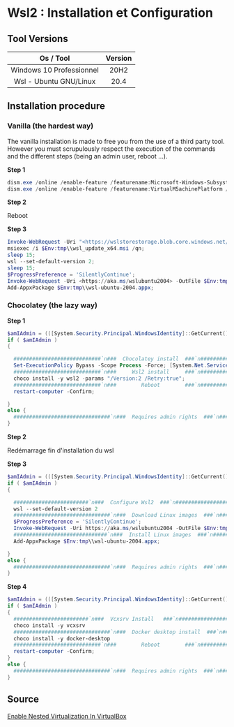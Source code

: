 <!-- markdownlint-disable MD036 -->
# Wsl2 : Installation et Configuration

## Tool Versions

|         Os / Tool        | Version |
| :----------------------: | :-----: |
| Windows 10 Professionnel |   20H2  |
|  Wsl - Ubuntu GNU/Linux  |   20.4  |

## Installation procedure

### Vanilla (the hardest way)

The vanilla installation is made to free you from the use of a third party tool.  
However you must scrupulously respect the execution of the commands and the different steps (being an admin user, reboot ...).

**Step 1**

```powershell
dism.exe /online /enable-feature /featurename:Microsoft-Windows-Subsystem-Linux /all /norestart;
dism.exe /online /enable-feature /featurename:VirtualM5achinePlatform /all /norestart;
```

**Step 2**

Reboot

**Step 3**

```powershell
Invoke-WebRequest -Uri "<https://wslstorestorage.blob.core.windows.net/wslblob/wsl_update_x64.msi>" -Outfile "$Env:tmp\\wsl_update_x64.msi";
msiexec /i $Env:tmp\\wsl_update_x64.msi /qn;
sleep 15;
wsl --set-default-version 2;
sleep 15;
$ProgressPreference = 'SilentlyContinue';
Invoke-WebRequest -Uri <https://aka.ms/wslubuntu2004> -OutFile $Env:tmp\\wsl-ubuntu-2004.appx -UseBasicParsing;
Add-AppxPackage $Env:tmp\\wsl-ubuntu-2004.appx;
```

### Chocolatey (the lazy way)

**Step 1**

```powershell
$amIAdmin = (([System.Security.Principal.WindowsIdentity]::GetCurrent()).groups -match "S-1-5-32-544");
if ( $amIAdmin )
{

  ############################`n###  Chocolatey install  ###`n############################`n";
  Set-ExecutionPolicy Bypass -Scope Process -Force; [System.Net.ServicePointManager]::SecurityProtocol = [System.Net.ServicePointManager]::SecurityProtocol -bor 3072; iex ((New-Object System.Net.WebClient).DownloadString('https://chocolatey.org/install.ps1'));
  ############################`n###     Wsl2 install     ###`n############################`n";
  choco install -y wsl2 -params "/Version:2 /Retry:true";
  ############################`n###        Reboot        ###`n############################";
  restart-computer -Confirm;

}
else {
  ###############################`n###  Requires admin rights  ###`n###############################`n";
}
```

**Step 2**

Redémarrage fin d'installation du wsl

**Step 3**

```powershell
$amIAdmin = (([System.Security.Principal.WindowsIdentity]::GetCurrent()).groups -match "S-1-5-32-544");
if ( $amIAdmin )
{

  ########################`n###  Configure Wsl2  ###`n########################`n";
  wsl --set-default-version 2
  ###############################`n###  Download Linux images  ###`n###############################`n";
  $ProgressPreference = 'SilentlyContinue';
  Invoke-WebRequest -Uri https://aka.ms/wslubuntu2004 -OutFile $Env:tmp\\wsl-ubuntu-2004.appx -UseBasicParsing;
  ##############################`n###  Install Linux images  ###`n##############################`n";
  Add-AppxPackage $Env:tmp\\wsl-ubuntu-2004.appx;

}
else {
  ###############################`n###  Requires admin rights  ###`n###############################`n";
}

```

**Step 4**

```powershell
$amIAdmin = (([System.Security.Principal.WindowsIdentity]::GetCurrent()).groups -match "S-1-5-32-544");
if ( $amIAdmin )
{
  ########################`n###  Vcxsrv Install   ###`n########################`n";
  choco install -y vcxsrv
  ###############################`n###  Docker desktop install  ###`n###############################`n";
  choco install -y docker-desktop
  ############################`n###        Reboot        ###`n############################";
  restart-computer -Confirm;
}
else {
  ###############################`n###  Requires admin rights  ###`n###############################`n";
}

```

## Source

[Enable Nested Virtualization In VirtualBox](https://ostechnix.com/how-to-enable-nested-virtualization-in-virtualbox)  
